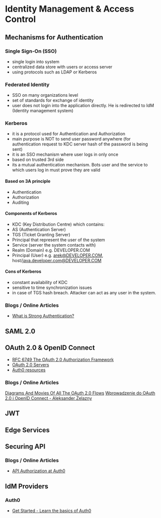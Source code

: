 # Identity Management & Access Control

## Mechanisms for Authentication

### Single Sign-On (SSO) 
* single login into system
* centralized data store with users or access server
* using protocols such as LDAP or Kerberos

### Federated Identity
* SSO on many organizations level
* set of standards for exchange of identity
* user does not login into the application directly. He is redirected to IdM (Identity management system)

### Kerberos
* it is a protocol used for Authentication and Authorization
* main purpose is NOT to send user password anywhere (for authentication request to KDC server hash of the password is being sent)
* it is an SSO mechanism where user logs in only once
* based on trusted 3rd side
* its a mutual authentication mechanism. Bots user and the service to which users log in must prove they are valid

#### Based on 3A principle
* Authentication
* Authorization
* Auditing

#### Components of Kerberos
* KDC (Key Distribution Centre) which contains:
* AS (Authentication Server)
* TGS (Ticket Granting Server)
* Principal that represent the user of the system
* Service (server the system contacts with)
* Realm (Domain) e.g. DEVELOPER.COM
* Principal (User) e.g. arek@DEVELOPER.COM, host/java.developer.com@DEVELOPER.COM

#### Cons of Kerberos
* constant availability of KDC
* sensitive to time synchronization issues
* in case of TGS hash breach. Attacker can act as any user in the system.

### Blogs / Online Articles

* [What is Strong Authentication?](https://www.okta.com/identity-101/what-is-strong-authentication/)

## SAML 2.0

## OAuth 2.0 & OpenID Connect

* [RFC 6749 The OAuth 2.0 Authorization Framework](https://tools.ietf.org/html/rfc6749)
* [OAuth 2.0 Servers](https://www.oauth.com/)
* [Auth0 resources](https://auth0.com/)

### Blogs / Online Articles

[Diagrams And Movies Of All The OAuth 2.0 Flows](https://medium.com/@darutk/diagrams-and-movies-of-all-the-oauth-2-0-flows-194f3c3ade85)
[Wprowadzenie do OAuth 2.0 i OpenID Connect - Aleksander Żelazny](https://www.youtube.com/watch?v=9LRZXg0NK5k&utm_source=jvm-bloggers.com&utm_medium=link&utm_campaign=jvm-bloggers)

## JWT 

## Edge Services

## Securing API

### Blogs / Online Articles

* [API Authorization at Auth0](https://auth0.com/docs/api-auth)

## IdM Providers

### Auth0

* [Get Started - Learn the basics of Auth0](https://auth0.com/docs/getting-started)


